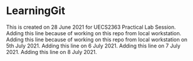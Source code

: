 # LearningGit
This is created on 28 June 2021 for UECS2363 Practical Lab Session.
Adding this line because of working on this repo from local workstation.
Adding this line because of working on this repo from local workstation on 5th July 2021.
Adding this line on 6 July 2021.
Adding this line on 7 July 2021.
Adding this line on 8 July 2021.
